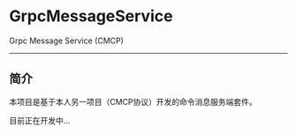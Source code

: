 # GrpcMessageService
Grpc Message Service (CMCP)

---

## 简介

本项目是基于本人另一项目（CMCP协议）开发的命令消息服务端套件。

目前正在开发中...

